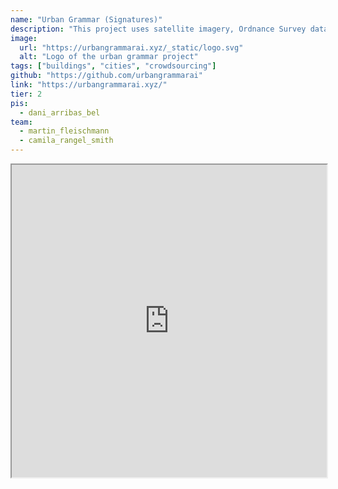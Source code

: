 ```yaml
---
name: "Urban Grammar (Signatures)"
description: "This project uses satellite imagery, Ordnance Survey data and ML models to characterise urban area use into a number of distinct categories"
image:
  url: "https://urbangrammarai.xyz/_static/logo.svg"
  alt: "Logo of the urban grammar project"
tags: ["buildings", "cities", "crowdsourcing"]
github: "https://github.com/urbangrammarai"
link: "https://urbangrammarai.xyz/"
tier: 2
pis:
  - dani_arribas_bel
team:
  - martin_fleischmann
  - camila_rangel_smith
---
```


<iframe  style="width:100%;min-height:500px" src="https://urbangrammarai.xyz" title="demoland"/>
